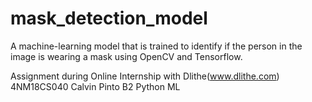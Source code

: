 # mask_detection_model
A machine-learning model that is trained to identify if the person in the image is wearing a mask using OpenCV and Tensorflow.

Assignment during Online Internship with Dlithe(www.dlithe.com)
4NM18CS040 
Calvin Pinto 
B2 Python ML
